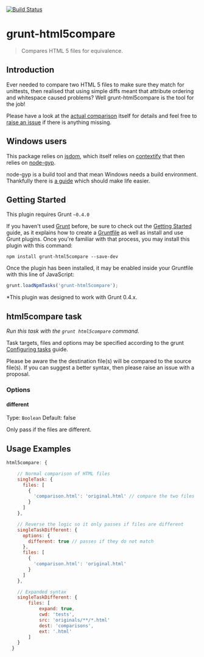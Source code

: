 [![Build Status](https://travis-ci.org/metalshark/grunt-html5compare.png)](https://travis-ci.org/metalshark/grunt-html5compare)

grunt-html5compare
==================

> Compares HTML 5 files for equivalence.

Introduction
------------

Ever needed to compare two HTML 5 files to make sure they match for unittests,
then realised that using simple diffs meant that attribute ordering and
whitespace caused problems? Well grunt-html5compare is the tool for the job!

Please have a look at the
[actual comparison](https://github.com/metalshark/grunt-html5compare/blob/master/tasks/lib/html5compare.litcoffee)
itself for details and feel free to
[raise an issue](https://github.com/metalshark/grunt-html5compare/issues/new)
if there is anything missing.

Windows users
-------------

This package relies on [jsdom](https://github.com/tmpvar/jsdom), which itself
relies on [contextify](https://github.com/brianmcd/contextify) that then relies
on [node-gyp](https://github.com/TooTallNate/node-gyp).

node-gyp is a build tool and that mean Windows needs a build environment.
Thankfully there is
[a guide](https://github.com/TooTallNate/node-gyp#installation) which should
make life easier.

Getting Started
---------------
This plugin requires Grunt `~0.4.0`

If you haven't used [Grunt](http://gruntjs.com/) before, be sure to check out
the [Getting Started](http://gruntjs.com/getting-started) guide, as it explains
how to create a [Gruntfile](http://gruntjs.com/sample-gruntfile) as well as
install and use Grunt plugins. Once you're familiar with that process, you may
install this plugin with this command:

```shell
npm install grunt-html5compare --save-dev
```

Once the plugin has been installed, it may be enabled inside your Gruntfile with
this line of JavaScript:

```js
grunt.loadNpmTasks('grunt-html5compare');
```

*This plugin was designed to work with Grunt 0.4.x.


html5compare task
-----------------
_Run this task with the `grunt html5compare` command._

Task targets, files and options may be specified according to the grunt
[Configuring tasks](http://gruntjs.com/configuring-tasks) guide.

Please be aware the the destination file(s) will be compared to the source
file(s). If you can suggest a better syntax, then please raise an issue with a
proposal.

### Options

#### different
Type: `Boolean`
Default: false

Only pass if the files are different.

Usage Examples
-----------------

```js
html5compare: {

    // Normal comparison of HTML files
    singleTask: {
      files: [
        {
          'comparison.html': 'original.html' // compare the two files
        }
      ]
    },

    // Reverse the logic so it only passes if files are different
    singleTaskDifferent: {
      options: {
        different: true // passes if they do not match
      },
      files: [
        {
          'comparison.html': 'original.html'
        }
      ]
    },

    // Expanded syntax
    singleTaskDifferent: {
        files: [
            expand: true,
            cwd: 'tests',
            src: 'originals/**/*.html'
            dest: 'comparisons',
            ext: '.html'
        ]
    }
  }
```
